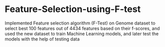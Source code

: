# Feature-Selection-using-F-test
Implemented Feature selection algorithm (F-Test) on Genome dataset to select best 100 features out of 4434 features based on their f-scores, and used the new dataset to train Machine Learning models, and later test the models with the help of testing data
